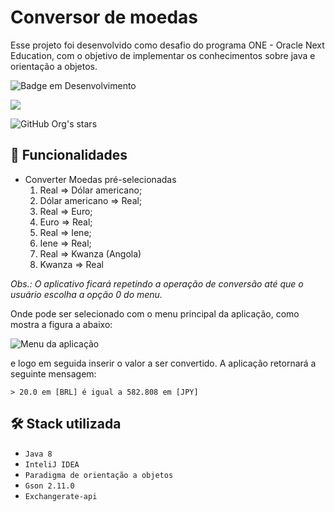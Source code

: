 
# Conversor de moedas

Esse projeto foi desenvolvido como desafio do programa ONE - Oracle Next Education, com o objetivo de implementar os conhecimentos sobre java e orientação a objetos.


![Badge em Desenvolvimento](http://img.shields.io/static/v1?label=STATUS&message=EM%20DESENVOLVIMENTO&color=GREEN&style=for-the-badge)

![](https://img.shields.io/badge/Java-v21-orange?&style=for-the-badge)

![GitHub Org's stars](https://img.shields.io/github/stars/PauloRicardoOAlves?style=social)



## 🔨 Funcionalidades

- Converter Moedas pré-selecionadas
    1. Real => Dólar americano;
    2. Dólar americano => Real;
    3. Real => Euro;
    4. Euro => Real;
    5. Real => Iene;
    6. Iene => Real;
    7. Real => Kwanza (Angola)
    8. Kwanza => Real


_Obs.: O aplicativo ficará repetindo a operação de conversão até que o usuário escolha a opção 0 do menu._

Onde pode ser selecionado com o menu principal da aplicação, como mostra a figura a abaixo:

![Menu da aplicação](https://i.imgur.com/AW1B1lx.png)

e logo em seguida inserir o valor a ser convertido. A aplicação retornará a seguinte mensagem:

``````> 20.0 em [BRL] é igual a 582.808 em [JPY]``````



## 🛠️ Stack utilizada

- ``Java 8``
- ``InteliJ IDEA``
- ``Paradigma de orientação a objetos``
- ``Gson 2.11.0``
- ``Exchangerate-api``


